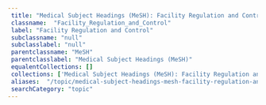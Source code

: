 ```yaml
--- 
 title: "Medical Subject Headings (MeSH): Facility Regulation and Control" 
 classname:  "Facility_Regulation_and_Control" 
 label: "Facility Regulation and Control" 
 subclassname: "null" 
 subclasslabel: "null" 
 parentclassname: "MeSH" 
 parentclasslabel: "Medical Subject Headings (MeSH)" 
 equalentCollections: [] 
 collections: ['Medical Subject Headings (MeSH): Facility Regulation and Control']
 aliases:  "/topic/medical-subject-headings-mesh-facility-regulation-and-control"  
 searchCategory: "topic" 
---
```

